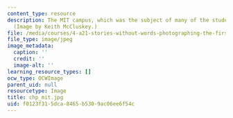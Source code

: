```yaml
---
content_type: resource
description: The MIT campus, which was the subject of many of the student essays.
  (Image by Keith McCluskey.)
file: /media/courses/4-a21-stories-without-words-photographing-the-first-year-fall-2006/f0123f315dca8465b5309ac06ee6f54c_chp_mit.jpg
file_type: image/jpeg
image_metadata:
  caption: ''
  credit: ''
  image-alt: ''
learning_resource_types: []
ocw_type: OCWImage
parent_uid: null
resourcetype: Image
title: chp_mit.jpg
uid: f0123f31-5dca-8465-b530-9ac06ee6f54c
---
```

